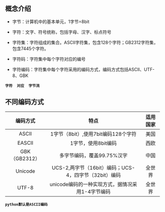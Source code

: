## 概念介绍

- 字节：计算机中的基本单元，1字节=8bit

- 字符：文字、符号统称，包括字母、汉字、标点符号

- 字符集：字符组成的集合。ASCII字符集，包含128个字符；GB2312字符集，包含7445个字符。

- 字符码：字符集中每个字符对应的编号

- 字符编码：字符集中每个字符采用的编码方式，编码方式包括ASCII、UTF-8、GBK


**`字符  对应  字节流 `**

## 不同编码方式

| 编码方式 | 特点 | 适用国家 | 
| :-: | :-: | :-: | 
| ASCII | 1字节（8bit）,使用7bit编码128个字符| 美国 | 
| EASCII | 1字节，使用8bit编码 | 西欧 | 
| GBK（GB2312） | 多字节编码，覆盖99.75%汉字 | 中国 |
| Unicode | UCS-2,两字节（16bit）编码；UCS-4，四字节（32bit）编码 | 全世界 |
| UTF-8 | unicode编码的一种实现方式，据情况采用1-4字节编码 | 全世界 |


**`python默认是ASCII编码`**




